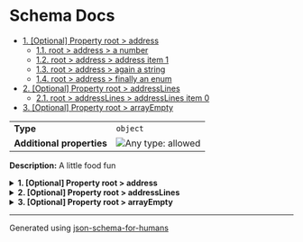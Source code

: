 # Schema Docs

- [1. [Optional] Property root > address](#address)
  - [1.1. root > address > a number](#autogenerated_heading_2)
  - [1.2. root > address > address item 1](#autogenerated_heading_3)
  - [1.3. root > address > again a string](#autogenerated_heading_4)
  - [1.4. root > address > finally an enum](#autogenerated_heading_5)
- [2. [Optional] Property root > addressLines](#addressLines)
  - [2.1. root > addressLines > addressLines item 0](#autogenerated_heading_6)
- [3. [Optional] Property root > arrayEmpty](#arrayEmpty)

|                           |                                                                             |
| ------------------------- | --------------------------------------------------------------------------- |
| **Type**                  | `object`                                                                    |
| **Additional properties** | ![Any type: allowed](https://img.shields.io/badge/Any%20type-allowed-green) |

**Description:** A little food fun

<details>
<summary>
<strong> <a name="address"></a>1. [Optional] Property root > address</strong>  

</summary>
<blockquote>

|          |         |
| -------- | ------- |
| **Type** | `array` |

|                      | Array restrictions |
| -------------------- | ------------------ |
| **Min items**        | N/A                |
| **Max items**        | N/A                |
| **Items unicity**    | False              |
| **Additional items** | True               |
| **Tuple validation** | See below          |

| Each item of this array must be      | Description          |
| ------------------------------------ | -------------------- |
| [a number](#address_items_i0)        | -                    |
| [address item 1](#address_items_i1)  | followed by a string |
| [again a string](#address_items_i2)  | -                    |
| [finally an enum](#address_items_i3) | -                    |

### <a name="autogenerated_heading_2"></a>1.1. root > address > a number

**Title:** a number

|          |          |
| -------- | -------- |
| **Type** | `number` |

### <a name="autogenerated_heading_3"></a>1.2. root > address > address item 1

|          |          |
| -------- | -------- |
| **Type** | `string` |

**Description:** followed by a string

### <a name="autogenerated_heading_4"></a>1.3. root > address > again a string

**Title:** again a string

|          |                    |
| -------- | ------------------ |
| **Type** | `enum (of string)` |

Must be one of:
* "Street"
* "Avenue"
* "Boulevard"

### <a name="autogenerated_heading_5"></a>1.4. root > address > finally an enum

**Title:** finally an enum

|          |                    |
| -------- | ------------------ |
| **Type** | `enum (of string)` |

Must be one of:
* "NW"
* "NE"
* "SW"
* "SE"

**Example:**

```json
[
    1600,
    "Pennsylvania",
    "Avenue",
    "NW",
    "Washington"
]
```

</blockquote>
</details>

<details>
<summary>
<strong> <a name="addressLines"></a>2. [Optional] Property root > addressLines</strong>  

</summary>
<blockquote>

|          |         |
| -------- | ------- |
| **Type** | `array` |

**Description:** list of address lines

|                      | Array restrictions |
| -------------------- | ------------------ |
| **Min items**        | N/A                |
| **Max items**        | N/A                |
| **Items unicity**    | False              |
| **Additional items** | False              |
| **Tuple validation** | See below          |

| Each item of this array must be               | Description |
| --------------------------------------------- | ----------- |
| [addressLines item 0](#addressLines_items_i0) | -           |

### <a name="autogenerated_heading_6"></a>2.1. root > addressLines > addressLines item 0

|          |          |
| -------- | -------- |
| **Type** | `string` |

</blockquote>
</details>

<details>
<summary>
<strong> <a name="arrayEmpty"></a>3. [Optional] Property root > arrayEmpty</strong>  

</summary>
<blockquote>

|          |         |
| -------- | ------- |
| **Type** | `array` |

**Description:** This is not a valid JSON Schema, but let's do it anyway.

|                      | Array restrictions |
| -------------------- | ------------------ |
| **Min items**        | N/A                |
| **Max items**        | N/A                |
| **Items unicity**    | False              |
| **Additional items** | False              |
| **Tuple validation** | N/A                |

</blockquote>
</details>

----------------------------------------------------------------------------------------------------------------------------
Generated using [json-schema-for-humans](https://github.com/coveooss/json-schema-for-humans)